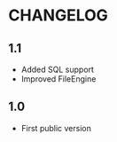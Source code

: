 CHANGELOG
=========

1.1
---

 * Added SQL support
 * Improved FileEngine

1.0
---
 * First public version